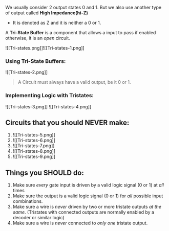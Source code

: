 We usually consider 2 output states 0 and 1. But we also use another type of output called **High Impedance(hi-Z)** 
- It is denoted as Z and it is neither a 0 or 1.

A **Tri-State Buffer** is a component that allows a input to pass if enabled otherwise, it is an *open* circuit.

![[Tri-states.png]]![[Tri-states-1.png]]
### Using Tri-State Buffers:
![[Tri-states-2.png]]

> A Circuit must always have a valid output, be it 0 or 1.

### Implementing Logic with Tristates:

![[Tri-states-3.png]]
![[Tri-states-4.png]]

## Circuits that you should NEVER make:
1. ![[Tri-states-5.png]]
2. ![[Tri-states-6.png]]
3. ![[Tri-states-7.png]]
4. ![[Tri-states-8.png]]
5. ![[Tri-states-9.png]]

## Things you SHOULD do:
1. Make sure *every* gate input is driven by a valid logic signal (0 or 1) at *all* times
2. Make sure the output is a valid logic signal (0 or 1) for *all* possible input combinations.
3. Make sure a wire is *never* driven by two or more tristate outputs *at the same*. (Tristates with connected outputs are normally enabled by a decoder or similar logic)
4. Make sure a wire is *never* connected to *only one* tristate output.